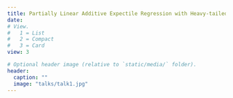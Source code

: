 ```yaml
---
title: Partially Linear Additive Expectile Regression with Heavy-tailed Errors in High Dimension
date:
# View.
#   1 = List
#   2 = Compact
#   3 = Card
view: 3

# Optional header image (relative to `static/media/` folder).
header:
  caption: ""
  image: "talks/talk1.jpg"
---
```

